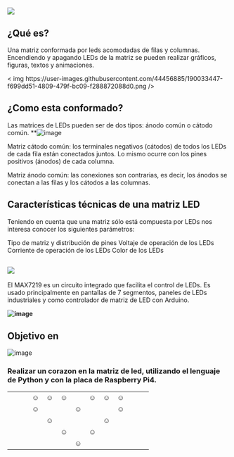 # **![](https://user-images.githubusercontent.com/44456885/189565498-e6c8d9f9-88a8-4aac-bf35-f399c48b0843.png)**

## ¿Qué es?
Una matriz conformada por leds acomodadas de filas y columnas.
Encendiendo y apagando LEDs de la matriz se pueden realizar gráficos, figuras, textos y animaciones.

<p aling="center">
< img https://user-images.githubusercontent.com/44456885/190033447-f699dd51-4809-479f-bc09-f288872088d0.png />
</p>

## ¿Como esta conformado?
Las matrices de LEDs pueden ser de dos tipos: ánodo común o cátodo común.
**![image](https://user-images.githubusercontent.com/44456885/189586972-1bd2c07c-7978-4e49-aeb7-e76942047e90.png)

Matriz cátodo común: los terminales negativos (cátodos) de todos los LEDs de cada fila están conectados juntos. Lo mismo ocurre con los pines positivos (ánodos) de cada columna.

Matriz ánodo común: las conexiones son contrarias, es decir, los ánodos se conectan a las filas y los cátodos a las columnas.

## Características técnicas de una matriz LED
Teniendo en cuenta que una matriz sólo está compuesta por LEDs nos interesa conocer los siguientes parámetros:

Tipo de matriz y distribución de pines
Voltaje de operación de los LEDs
Corriente de operación de los LEDs
Color de los LEDs

## **![](https://user-images.githubusercontent.com/44456885/190032795-d2fcea92-f6d0-491a-87d8-48a38db6212a.png)**

El MAX7219 es un circuito integrado que facilita el control de LEDs. Es usado principalmente en pantallas de 7 segmentos, paneles de LEDs industriales y como controlador de matriz de LED con Arduino.

**![image](https://user-images.githubusercontent.com/44456885/190033340-2cc3d7b7-ff44-4578-bab4-55d136f9005b.png)**
## Objetivo en 
![image](https://user-images.githubusercontent.com/44456885/191343588-21c540e8-3a5f-49ac-8e5f-8ba515c654fe.png)
### Realizar un corazon en la matriz de led, utilizando el lenguaje de Python y con la placa de Raspberry Pi4.
|   |   |   |   |   |   |   |   |   |   |   |   |   |
|---|---|---|---|---|---|---|---|---|---|---|---|---|
|   |   |   | ☺ | ☺ | ☺ |   | ☺ | ☺ | ☺ |   |   |   |
|   |   |   | ☺ |   |   | ☺ |   |   | ☺ |   |   |   |
|   |   |   |   | ☺ |   |   |   | ☺ |   |   |   |   |
|   |   |   |   |   | ☺ |   | ☺ |   |   |   |   |   |
|   |   |   |   |   |   | ☺ |   |   |   |   |   |   |
